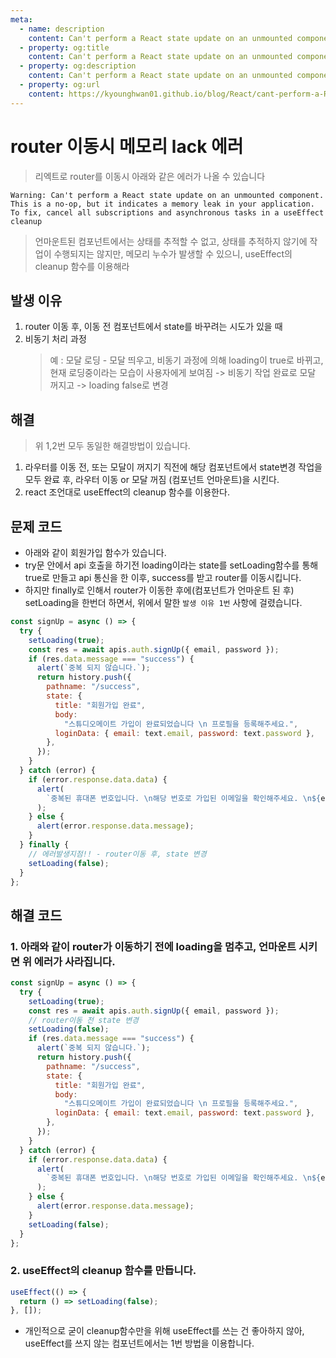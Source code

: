```yaml
---
meta:
  - name: description
    content: Can't perform a React state update on an unmounted component. This is a no-op, but it indicates a memory leak in your application.
  - property: og:title
    content: Can't perform a React state update on an unmounted component. This is a no-op, but it indicates a memory leak in your application.
  - property: og:description
    content: Can't perform a React state update on an unmounted component. This is a no-op, but it indicates a memory leak in your application.
  - property: og:url
    content: https://kyounghwan01.github.io/blog/React/cant-perform-a-React-state-update-on-an-unmounted-component/
---
```


# router 이동시 메모리 lack 에러

> 리엑트로 router를 이동시 아래와 같은 에러가 나올 수 있습니다

```
Warning: Can't perform a React state update on an unmounted component.
This is a no-op, but it indicates a memory leak in your application.
To fix, cancel all subscriptions and asynchronous tasks in a useEffect cleanup
```

> 언마운트된 컴포넌트에서는 상태를 추적할 수 없고, 상태를 추적하지 않기에 작업이 수행되지는 않지만, 메모리 누수가 발생할 수 있으니, useEffect의 cleanup 함수를 이용해라

## 발생 이유

1. router 이동 후, 이동 전 컴포넌트에서 state를 바꾸려는 시도가 있을 때
2. 비동기 처리 과정
   > 예 : 모달 로딩 - 모달 띄우고, 비동기 과정에 의해 loading이 true로 바뀌고, 현재 로딩중이라는 모습이 사용자에게 보여짐 -> 비동기 작업 완료로 모달 꺼지고 -> loading false로 변경<br>

## 해결

> 위 1,2번 모두 동일한 해결방법이 있습니다.

1. 라우터를 이동 전, 또는 모달이 꺼지기 직전에 해당 컴포넌트에서 state변경 작업을 모두 완료 후, 라우터 이동 or 모달 꺼짐 (컴포넌트 언마운트)을 시킨다.
2. react 조언대로 useEffect의 cleanup 함수를 이용한다.

## 문제 코드

- 아래와 같이 회원가입 함수가 있습니다.
- try문 안에서 api 호출을 하기전 loading이라는 state를 setLoading함수를 통해 true로 만들고 api 통신을 한 이후, success를 받고 router를 이동시킵니다.
- 하지만 finally로 인해서 router가 이동한 후에(컴포넌트가 언마운트 된 후) setLoading을 한번더 하면서, 위에서 말한 `발생 이유 1번` 사항에 걸렸습니다.

```jsx
const signUp = async () => {
  try {
    setLoading(true);
    const res = await apis.auth.signUp({ email, password });
    if (res.data.message === "success") {
      alert(`중복 되지 않습니다.`);
      return history.push({
        pathname: "/success",
        state: {
          title: "회원가입 완료",
          body:
            "스튜디오메이트 가입이 완료되었습니다 \n 프로필을 등록해주세요.",
          loginData: { email: text.email, password: text.password },
        },
      });
    }
  } catch (error) {
    if (error.response.data.data) {
      alert(
        `중복된 휴대폰 번호입니다. \n해당 번호로 가입된 이메일을 확인해주세요. \n${error.response.data.data[0]}`
      );
    } else {
      alert(error.response.data.message);
    }
  } finally {
    // 에러발생지점!! - router이동 후, state 변경
    setLoading(false);
  }
};
```

## 해결 코드

### 1. 아래와 같이 router가 이동하기 전에 loading을 멈추고, 언마운트 시키면 위 에러가 사라집니다.

```jsx
const signUp = async () => {
  try {
    setLoading(true);
    const res = await apis.auth.signUp({ email, password });
    // router이동 전 state 변경
    setLoading(false);
    if (res.data.message === "success") {
      alert(`중복 되지 않습니다.`);
      return history.push({
        pathname: "/success",
        state: {
          title: "회원가입 완료",
          body:
            "스튜디오메이트 가입이 완료되었습니다 \n 프로필을 등록해주세요.",
          loginData: { email: text.email, password: text.password },
        },
      });
    }
  } catch (error) {
    if (error.response.data.data) {
      alert(
        `중복된 휴대폰 번호입니다. \n해당 번호로 가입된 이메일을 확인해주세요. \n${error.response.data.data[0]}`
      );
    } else {
      alert(error.response.data.message);
    }
    setLoading(false);
  }
};
```

### 2. useEffect의 cleanup 함수를 만듭니다.

```jsx
useEffect(() => {
  return () => setLoading(false);
}, []);
```

- 개인적으로 굳이 cleanup함수만을 위해 useEffect를 쓰는 건 좋아하지 않아, useEffect를 쓰지 않는 컴포넌트에서는 1번 방법을 이용합니다.
